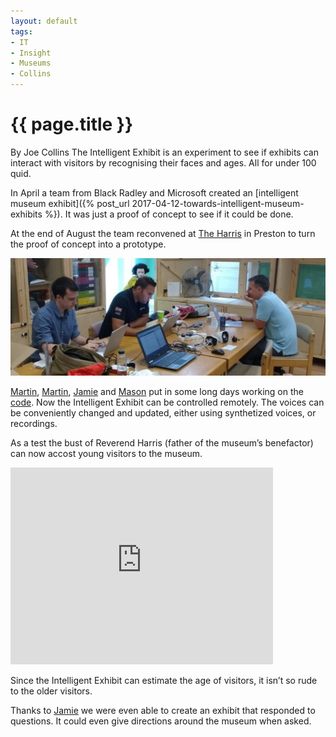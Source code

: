 ```yaml
---
layout: default
tags:
- IT
- Insight
- Museums
- Collins
---
```

# {{ page.title }}

By Joe Collins
The Intelligent Exhibit is an experiment to see if exhibits can interact with visitors by recognising their faces and ages.  All for under 100 quid.

In April a team from Black Radley and Microsoft created an [intelligent museum exhibit]({% post_url 2017-04-12-towards-intelligent-museum-exhibits %}).  It was just a proof of concept to see if it could be done.

At the end of August the team reconvened at [The Harris](http://www.harrismuseum.org.uk/) in Preston to turn the proof of concept into a prototype.  

![The Harris Hack Team](/img/TheHarrisTeam.jpg)

[Martin](https://twitter.com/MartinKearn/), 
[Martin](https://twitter.com/thebeebs),
[Jamie]( https://twitter.com/daltskin) and 
[Mason](https://twitter.com/MasonCusack) put in some long days working on the [code](https://github.com/blackradley/dinmore).  Now the Intelligent Exhibit can be controlled remotely.  The voices can be conveniently changed and updated, either using synthetized voices, or recordings. 

As a test the bust of Reverend Harris (father of the museum’s benefactor) can now accost young visitors to the museum.  

<iframe width="420" height="315" src="https://www.youtube.com/watch?v=pXwlLPMxmII" frameborder="0" allowfullscreen></iframe>

Since the Intelligent Exhibit can estimate the age of visitors, it isn’t so rude to the older visitors.

Thanks to [Jamie]( https://twitter.com/daltskin) we were even able to create an exhibit that responded to questions.  It could even give directions around the museum when asked.


